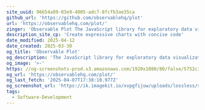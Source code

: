 ```yaml
---
site_uuid: 96654a89-03e9-4005-adc7-8fcfb3ae35ca
github_url: 'https://github.com/observablehq/plot'
url: 'https://observablehq.com/plot/'
zinger: 'Observable Plot The JavaScript library for exploratory data visualization'
description_site_cp: 'Create expressive charts with concise code'
date_modified: 2025-04-12
date_created: 2025-03-30
og_title: 'Observable Plot'
og_description: 'The JavaScript library for exploratory data visualization'
og_image: '>-'
https: //og-screenshots-prod.s3.amazonaws.com/1920x1080/80/false/5752c33ffe026e21b2240cde4c4cc3e6f4bc2505e27ca0557d6f0f12168713ca.jpeg
og_url: 'https://observablehq.com/plot/'
og_last_fetch: '2025-04-07T17:38:10.977Z'
og_screenshot_url: 'https://ik.imagekit.io/xvpgfijuw/uploads/lossless/screenshots/20250605_Plot_og_screenshot.jpeg'
tags:
  - Software-Development
---
```


